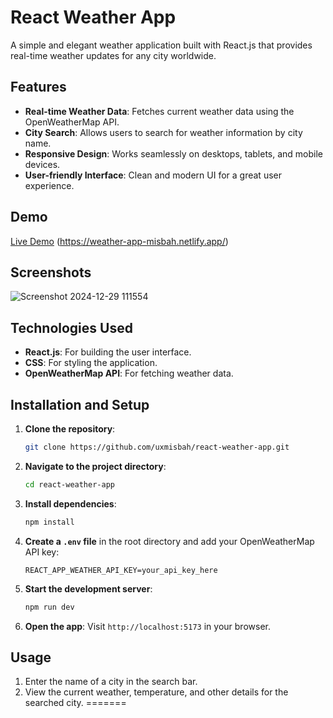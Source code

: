 # React Weather App

A simple and elegant weather application built with React.js that provides real-time weather updates for any city worldwide.

## Features

- **Real-time Weather Data**: Fetches current weather data using the OpenWeatherMap API.
- **City Search**: Allows users to search for weather information by city name.
- **Responsive Design**: Works seamlessly on desktops, tablets, and mobile devices.
- **User-friendly Interface**: Clean and modern UI for a great user experience.

## Demo

[Live Demo](#) (https://weather-app-misbah.netlify.app/)

## Screenshots

![Screenshot 2024-12-29 111554](https://github.com/user-attachments/assets/2945d5dc-6053-4028-bb2b-8d154da9cb8d)


## Technologies Used

- **React.js**: For building the user interface.
- **CSS**: For styling the application.
- **OpenWeatherMap API**: For fetching weather data.

## Installation and Setup

1. **Clone the repository**:
   ```bash
   git clone https://github.com/uxmisbah/react-weather-app.git
   ```

2. **Navigate to the project directory**:
   ```bash
   cd react-weather-app
   ```

3. **Install dependencies**:
   ```bash
   npm install
   ```

4. **Create a `.env` file** in the root directory and add your OpenWeatherMap API key:
   ```env
   REACT_APP_WEATHER_API_KEY=your_api_key_here
   ```

5. **Start the development server**:
   ```bash
   npm run dev
   ```

6. **Open the app**:
   Visit `http://localhost:5173` in your browser.

## Usage

1. Enter the name of a city in the search bar.
2. View the current weather, temperature, and other details for the searched city.
=======
